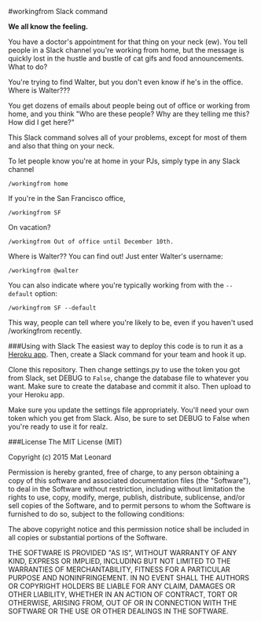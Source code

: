 #workingfrom Slack command

**We all know the feeling.**

You have a doctor's appointment for that thing on your neck (ew). You tell people in a Slack channel you're working from home, but the message is quickly lost in the hustle and bustle of cat gifs and food announcements. What to do?

You're trying to find Walter, but you don't even know if he's in the office. Where is Walter???

You get dozens of emails about people being out of office or working from home, and you think "Who are these people? Why are they telling me this? How did I get here?"

This Slack command solves all of your problems, except for most of them and also that thing on your neck.

To let people know you're at home in your PJs, simply type in any Slack channel 

    /workingfrom home
    
If you're in the San Francisco office, 

	/workingfrom SF
	
On vacation? 

	/workingfrom Out of office until December 10th.

Where is Walter?? You can find out! Just enter Walter's username:

	/workingfrom @walter

You can also indicate where you're typically working from with the `--default` option:

	/workingfrom SF --default
	
This way, people can tell where you're likely to be, even if you haven't used /workingfrom recently.

###Using with Slack
The easiest way to deploy this code is to run it as a [Heroku app](https://devcenter.heroku.com/articles/getting-started-with-python-o). Then, create a Slack command for your team and hook it up.

Clone this repository. Then change settings.py to use the token you got from Slack, set DEBUG to `False`, change the database file to whatever you want. Make sure to create the database and commit it also. Then upload to your Heroku app.

Make sure you update the settings file appropriately. You'll need your own token which you get from Slack. Also, be sure to set DEBUG to False when you're ready to use it for realz.

###License
The MIT License (MIT)

Copyright (c) 2015 Mat Leonard

Permission is hereby granted, free of charge, to any person obtaining a copy
of this software and associated documentation files (the "Software"), to deal
in the Software without restriction, including without limitation the rights
to use, copy, modify, merge, publish, distribute, sublicense, and/or sell
copies of the Software, and to permit persons to whom the Software is
furnished to do so, subject to the following conditions:

The above copyright notice and this permission notice shall be included in all
copies or substantial portions of the Software.

THE SOFTWARE IS PROVIDED "AS IS", WITHOUT WARRANTY OF ANY KIND, EXPRESS OR
IMPLIED, INCLUDING BUT NOT LIMITED TO THE WARRANTIES OF MERCHANTABILITY,
FITNESS FOR A PARTICULAR PURPOSE AND NONINFRINGEMENT. IN NO EVENT SHALL THE
AUTHORS OR COPYRIGHT HOLDERS BE LIABLE FOR ANY CLAIM, DAMAGES OR OTHER
LIABILITY, WHETHER IN AN ACTION OF CONTRACT, TORT OR OTHERWISE, ARISING FROM,
OUT OF OR IN CONNECTION WITH THE SOFTWARE OR THE USE OR OTHER DEALINGS IN THE
SOFTWARE.
